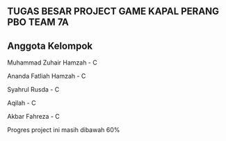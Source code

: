 ## TUGAS BESAR PROJECT GAME KAPAL PERANG PBO TEAM 7A

## Anggota Kelompok

Muhammad Zuhair Hamzah - C 

Ananda Fatliah Hamzah - C  

Syahrul Rusda - C

Aqilah - C

Akbar Fahreza - C

Progres project ini masih dibawah 60%

